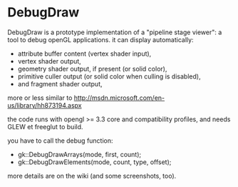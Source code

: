 DebugDraw
=========

DebugDraw is a prototype implementation of a "pipeline stage viewer": a tool to debug openGL applications.
it can display automatically:

- attribute buffer content (vertex shader input),
- vertex shader output,
- geometry shader output, if present (or solid color),
- primitive culler output (or solid color when culling is disabled),
- and fragment shader output,

more or less similar to http://msdn.microsoft.com/en-us/library/hh873194.aspx

the code runs with opengl >= 3.3 core and compatibility profiles, and needs GLEW et freeglut to build.

you have to call the debug function:
- gk::DebugDrawArrays(mode, first, count);
- gk::DebugDrawElements(mode, count, type, offset);

more details are on the wiki (and some screenshots, too).
